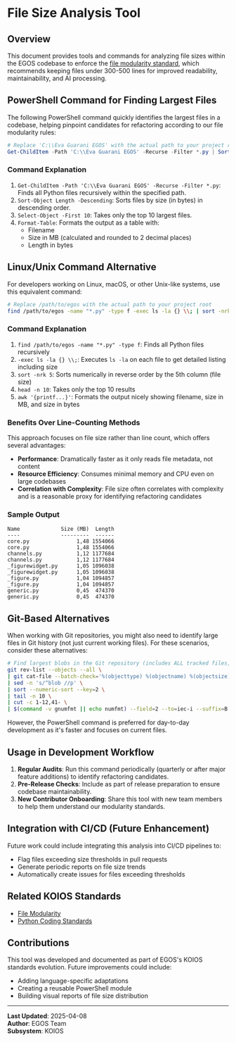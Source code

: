 # File Size Analysis Tool

## Overview

This document provides tools and commands for analyzing file sizes within the EGOS codebase to enforce the [file modularity standard](../../.cursor/rules/file_modularity.mdc), which recommends keeping files under 300-500 lines for improved readability, maintainability, and AI processing.

## PowerShell Command for Finding Largest Files

The following PowerShell command quickly identifies the largest files in a codebase, helping pinpoint candidates for refactoring according to our file modularity rules:

```powershell
# Replace 'C:\\Eva Guarani EGOS' with the actual path to your project root
Get-ChildItem -Path 'C:\\Eva Guarani EGOS' -Recurse -Filter *.py | Sort-Object Length -Descending | Select-Object -First 10 | Format-Table Name, @{Name='Size (MB)';Expression={[math]::Round($_.Length / 1MB, 2)}}, Length -AutoSize
```

### Command Explanation

1. `Get-ChildItem -Path 'C:\\Eva Guarani EGOS' -Recurse -Filter *.py`: Finds all Python files recursively within the specified path.
2. `Sort-Object Length -Descending`: Sorts files by size (in bytes) in descending order.
3. `Select-Object -First 10`: Takes only the top 10 largest files.
4. `Format-Table`: Formats the output as a table with:
   - Filename
   - Size in MB (calculated and rounded to 2 decimal places)
   - Length in bytes

## Linux/Unix Command Alternative

For developers working on Linux, macOS, or other Unix-like systems, use this equivalent command:

```bash
# Replace /path/to/egos with the actual path to your project root
find /path/to/egos -name "*.py" -type f -exec ls -la {} \\; | sort -nrk 5 | head -n 10 | awk '{printf "%-50s %8.2f MB %12d bytes\\n", $9, $5/(1024*1024), $5}'
```

### Command Explanation

1. `find /path/to/egos -name "*.py" -type f`: Finds all Python files recursively
2. `-exec ls -la {} \\;`: Executes `ls -la` on each file to get detailed listing including size
3. `sort -nrk 5`: Sorts numerically in reverse order by the 5th column (file size)
4. `head -n 10`: Takes only the top 10 results
5. `awk '{printf...}'`: Formats the output nicely showing filename, size in MB, and size in bytes

### Benefits Over Line-Counting Methods

This approach focuses on file size rather than line count, which offers several advantages:

- **Performance**: Dramatically faster as it only reads file metadata, not content
- **Resource Efficiency**: Consumes minimal memory and CPU even on large codebases
- **Correlation with Complexity**: File size often correlates with complexity and is a reasonable proxy for identifying refactoring candidates

### Sample Output

```
Name             Size (MB)  Length
----             ---------  ------
core.py               1,48 1554066
core.py               1,48 1554066
channels.py           1,12 1177684
channels.py           1,12 1177684
_figurewidget.py      1,05 1096038
_figurewidget.py      1,05 1096038
_figure.py            1,04 1094857
_figure.py            1,04 1094857
generic.py            0,45  474370
generic.py            0,45  474370
```

## Git-Based Alternatives

When working with Git repositories, you might also need to identify large files in Git history (not just current working files). For these scenarios, consider these alternatives:

```bash
# Find largest blobs in the Git repository (includes ALL tracked files, even deleted ones)
git rev-list --objects --all \
| git cat-file --batch-check='%(objecttype) %(objectname) %(objectsize) %(rest)' \
| sed -n 's/^blob //p' \
| sort --numeric-sort --key=2 \
| tail -n 10 \
| cut -c 1-12,41- \
| $(command -v gnumfmt || echo numfmt) --field=2 --to=iec-i --suffix=B --padding=7 --round=nearest
```

However, the PowerShell command is preferred for day-to-day development as it's faster and focuses on current files.

## Usage in Development Workflow

1. **Regular Audits**: Run this command periodically (quarterly or after major feature additions) to identify refactoring candidates.
2. **Pre-Release Checks**: Include as part of release preparation to ensure codebase maintainability.
3. **New Contributor Onboarding**: Share this tool with new team members to help them understand our modularity standards.

## Integration with CI/CD (Future Enhancement)

Future work could include integrating this analysis into CI/CD pipelines to:

- Flag files exceeding size thresholds in pull requests
- Generate periodic reports on file size trends
- Automatically create issues for files exceeding thresholds

## Related KOIOS Standards

- [File Modularity](../../.cursor/rules/file_modularity.mdc)
- [Python Coding Standards](../../.cursor/rules/python_coding_standards.mdc)

## Contributions

This tool was developed and documented as part of EGOS's KOIOS standards evolution. Future improvements could include:

- Adding language-specific adaptations
- Creating a reusable PowerShell module
- Building visual reports of file size distribution

---

**Last Updated**: 2025-04-08  
**Author**: EGOS Team  
**Subsystem**: KOIOS
